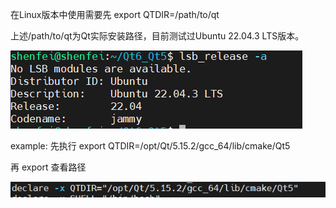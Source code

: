 在Linux版本中使用需要先 export QTDIR=/path/to/qt

上述/path/to/qt为Qt实际安装路径，目前测试过Ubuntu 22.04.3 LTS版本。

![img.png](img.png)

example:
先执行
export QTDIR=/opt/Qt/5.15.2/gcc_64/lib/cmake/Qt5

再 export 查看路径

![img_1.png](img_1.png)